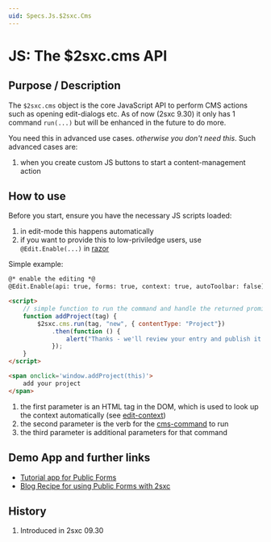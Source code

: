 ```yaml
---
uid: Specs.Js.$2sxc.Cms
---
```

# JS: The $2sxc.cms API

## Purpose / Description

The `$2sxc.cms` object is the core JavaScript API to perform CMS actions such as opening edit-dialogs etc. As of now (2sxc 9.30) it only has 1 command `run(...)` but will be enhanced in the future to do more.

You need this in advanced use cases. _otherwise you don't need this_. Such advanced cases are:

1. when you create custom JS buttons to start a content-management action

## How to use

Before you start, ensure you have the necessary JS scripts loaded:

1. in edit-mode this happens automatically
2. if you want to provide this to low-priviledge users, use `@Edit.Enable(...)` in [razor](xref:HowTo.Razor.Edit.Enable)

Simple example:

```html
@* enable the editing *@
@Edit.Enable(api: true, forms: true, context: true, autoToolbar: false)

<script>
    // simple function to run the command and handle the returned promise
    function addProject(tag) {
        $2sxc.cms.run(tag, "new", { contentType: "Project"})
            .then(function () {
                alert("Thanks - we'll review your entry and publish it.")
            });
    }
</script>

<span onclick='window.addProject(this)'>
    add your project
</span>

```

1. the first parameter is an HTML tag in the DOM, which is used to look up the context automatically (see [edit-context](xref:Concepts.EditContext))
1. the second parameter is the verb for the [cms-command](xref:Specs.Js.Commands) to run
1. the third parameter is additional parameters for that command


## Demo App and further links

* [Tutorial app for Public Forms](https://2sxc.org/en/apps/app/tutorial-public-forms-with-2sxc-9-30)
* [Blog Recipe for using Public Forms with 2sxc](https://2sxc.org/en/blog/post/recipe-create-public-forms-with-2sxc)


## History

1. Introduced in 2sxc 09.30
